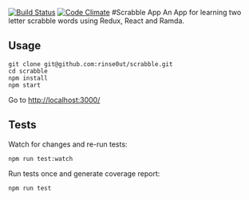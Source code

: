 [![Build Status](https://travis-ci.org/rinse0ut/scrabble.svg?branch=master)](https://travis-ci.org/rinse0ut/scrabble)
[![Code Climate](https://codeclimate.com/github/rinse0ut/scrabble/badges/gpa.svg)](https://codeclimate.com/github/rinse0ut/scrabble)
#Scrabble App
An App for learning two letter scrabble words using Redux, React and Ramda.

## Usage

```
git clone git@github.com:rinse0ut/scrabble.git
cd scrabble
npm install
npm start
```

Go to [http://localhost:3000/](http://localhost:3000/)

## Tests
Watch for changes and re-run tests:

```
npm run test:watch
```

Run tests once and generate coverage report:

```
npm run test
